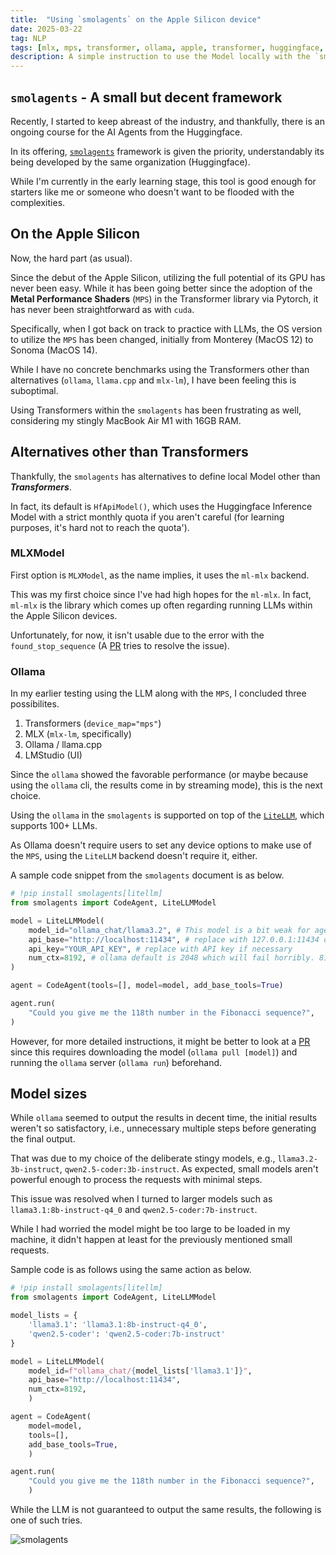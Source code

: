 ```yaml
---
title:  "Using `smolagents` on the Apple Silicon device"
date: 2025-03-22
tag: NLP
tags: [mlx, mps, transformer, ollama, apple, transformer, huggingface, smolagents, litellm]
description: A simple instruction to use the Model locally with the `smolagents`, a small Agents framework by Huggingface
---
```



## `smolagents` - A small but decent framework

Recently, I started to keep abreast of the industry, and thankfully, there is an ongoing course for the AI Agents from the Huggingface.

In its offering, [`smolagents`](https://huggingface.co/docs/smolagents) framework is given the priority, understandably its being developed by the same organization (Huggingface).

While I'm currently in the early learning stage, this tool is good enough for starters like me or someone who doesn't want to be flooded with the complexities.


## On the Apple Silicon

Now, the hard part (as usual).

Since the debut of the Apple Silicon, utilizing the full potential of its GPU has never been easy.
While it has been going better since the adoption of the **Metal Performance Shaders** (`MPS`) in the Transformer library via Pytorch, it has never been straightforward as with `cuda`.

Specifically, when I got back on track to practice with LLMs, the OS version to utilize the `MPS` has been changed, initially from Monterey (MacOS 12) to Sonoma (MacOS 14).

While I have no concrete benchmarks using the Transformers other than alternatives (`ollama`, `llama.cpp` and `mlx-lm`), I have been feeling this is suboptimal.

Using Transformers within the `smolagents` has been frustrating as well, considering my stingly MacBook Air M1 with 16GB RAM.


## Alternatives other than Transformers

Thankfully, the `smolagents` has alternatives to define local Model other than ***Transformers***.

In fact, its default is `HfApiModel()`, which uses the Huggingface Inference Model with a strict monthly quota if you aren't careful (for learning purposes, it's hard not to reach the quota').


### MLXModel

First option is `MLXModel`, as the name implies, it uses the `ml-mlx` backend.

This was my first choice since I've had high hopes for the `ml-mlx`.
In fact, `ml-mlx` is the library which comes up often regarding running LLMs within the Apple Silicon devices.

Unfortunately, for now, it isn't usable due to the error with the `found_stop_sequence` (A [PR](https://github.com/huggingface/smolagents/pull/999) tries to resolve the issue).


### Ollama

In my earlier testing using the LLM along with the `MPS`, I concluded three possibilites.

1) Transformers (`device_map="mps"`)
2) MLX (`mlx-lm`, specifically)
3) Ollama / llama.cpp
4) LMStudio (UI)

Since the `ollama` showed the favorable performance (or maybe because using the `ollama` cli, the results come in by streaming mode), this is the next choice.

Using the `ollama` in the `smolagents` is supported on top of the [`LiteLLM`](https://docs.litellm.ai/docs/), which supports 100+ LLMs.

As Ollama doesn't require users to set any device options to make use of the `MPS`, using the `LiteLLM` backend doesn't require it, either.

A sample code snippet from the `smolagents` document is as below.

```py
# !pip install smolagents[litellm]
from smolagents import CodeAgent, LiteLLMModel

model = LiteLLMModel(
    model_id="ollama_chat/llama3.2", # This model is a bit weak for agentic behaviours though
    api_base="http://localhost:11434", # replace with 127.0.0.1:11434 or remote open-ai compatible server if necessary
    api_key="YOUR_API_KEY", # replace with API key if necessary
    num_ctx=8192, # ollama default is 2048 which will fail horribly. 8192 works for easy tasks, more is better. Check https://huggingface.co/spaces/NyxKrage/LLM-Model-VRAM-Calculator to calculate how much VRAM this will need for the selected model.
)

agent = CodeAgent(tools=[], model=model, add_base_tools=True)

agent.run(
    "Could you give me the 118th number in the Fibonacci sequence?",
)
```

However, for more detailed instructions, it might be better to look at a [PR](https://github.com/huggingface/agents-course/pull/327/files) since this requires downloading the model (`ollama pull [model]`) and running the `ollama` server (`ollama run`) beforehand.


## Model sizes

While `ollama` seemed to output the results in decent time, the initial results weren't so satisfactory, i.e., unnecessary multiple steps before generating the final output.

That was due to my choice of the deliberate stingy models, e.g., `llama3.2-3b-instruct`, `qwen2.5-coder:3b-instruct`.
As expected, small models aren't powerful enough to process the requests with minimal steps.

This issue was resolved when I turned to larger models such as `llama3.1:8b-instruct-q4_0` and `qwen2.5-coder:7b-instruct`.

While I had worried the model might be too large to be loaded in my machine, it didn't happen at least for the previously mentioned small requests.

Sample code is as follows using the same action as below.

```py
# !pip install smolagents[litellm]
from smolagents import CodeAgent, LiteLLMModel

model_lists = {
    'llama3.1': 'llama3.1:8b-instruct-q4_0',
    'qwen2.5-coder': 'qwen2.5-coder:7b-instruct'
}

model = LiteLLMModel(
    model_id=f"ollama_chat/{model_lists['llama3.1']}",
    api_base="http://localhost:11434",
    num_ctx=8192,
    )

agent = CodeAgent(
    model=model, 
    tools=[], 
    add_base_tools=True,
    )

agent.run(
    "Could you give me the 118th number in the Fibonacci sequence?",
    )
```

While the LLM is not guaranteed to output the same results, the following is one of such tries.

![smolagents](/images/smolagents.png)
